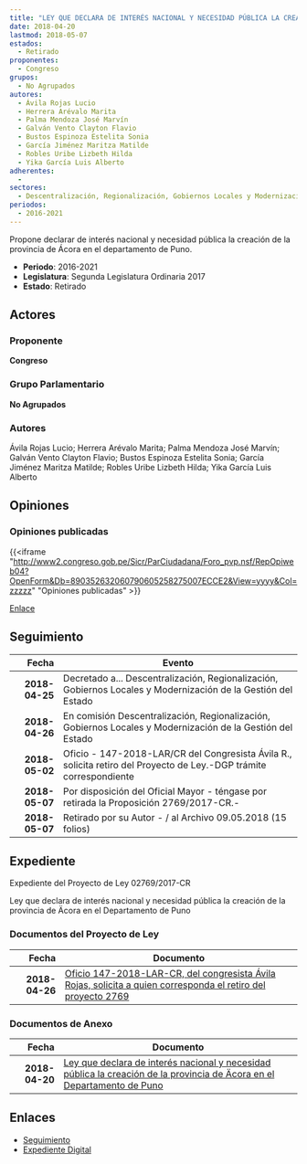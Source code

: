 ```yaml
---
title: "LEY QUE DECLARA DE INTERÉS NACIONAL Y NECESIDAD PÚBLICA LA CREACIÓN DE LA PROVINCIA DE ÁCORA EN EL DEPARTAMENTO DE PUNO"
date: 2018-04-20
lastmod: 2018-05-07
estados: 
  - Retirado
proponentes: 
  - Congreso
grupos: 
  - No Agrupados
autores: 
  - Ávila Rojas Lucio
  - Herrera Arévalo Marita
  - Palma Mendoza José Marvín
  - Galván Vento Clayton Flavio
  - Bustos Espinoza Estelita Sonia
  - García Jiménez Maritza Matilde
  - Robles Uribe Lizbeth Hilda
  - Yika García Luis Alberto
adherentes: 
  - 
sectores: 
  - Descentralización, Regionalización, Gobiernos Locales y Modernización de la Gestión del Estado
periodos: 
  - 2016-2021
---
```


Propone declarar de interés nacional y necesidad pública la creación de la provincia de Ácora en el departamento de Puno.

- **Periodo**: 2016-2021
- **Legislatura**: Segunda Legislatura Ordinaria 2017
- **Estado**: Retirado

## Actores

### Proponente

**Congreso**

### Grupo Parlamentario

**No Agrupados**

### Autores

Ávila Rojas Lucio; Herrera Arévalo Marita; Palma Mendoza José Marvín; Galván Vento Clayton Flavio; Bustos Espinoza Estelita Sonia; García Jiménez Maritza Matilde; Robles Uribe Lizbeth Hilda; Yika García Luis Alberto


## Opiniones

### Opiniones publicadas

{{<iframe "http://www2.congreso.gob.pe/Sicr/ParCiudadana/Foro_pvp.nsf/RepOpiweb04?OpenForm&Db=890352632060790605258275007ECCE2&View=yyyy&Col=zzzzz" "Opiniones publicadas" >}}

[Enlace](http://www2.congreso.gob.pe/Sicr/ParCiudadana/Foro_pvp.nsf/RepOpiweb04?OpenForm&Db=890352632060790605258275007ECCE2&View=yyyy&Col=zzzzz)

## Seguimiento

| Fecha | Evento |
|------:|--------|
| **2018-04-25** | Decretado a... Descentralización, Regionalización, Gobiernos Locales y Modernización de la Gestión del Estado|
| **2018-04-26** | En comisión Descentralización, Regionalización, Gobiernos Locales y Modernización de la Gestión del Estado|
| **2018-05-02** | Oficio - 147-2018-LAR/CR del Congresista Ávila R., solicita retiro del Proyecto de Ley.-DGP trámite correspondiente|
| **2018-05-07** | Por disposición del Oficial Mayor - téngase por retirada la Proposición 2769/2017-CR.-|
| **2018-05-07** | Retirado por su Autor - / al Archivo 09.05.2018 (15 folios)|


## Expediente

Expediente del Proyecto de Ley 02769/2017-CR

Ley que declara de interés nacional y necesidad pública la creación de la provincia de Äcora en el Departamento de Puno


### Documentos del Proyecto de Ley

| Fecha | Documento |
|------:|--------|
| **2018-04-26** | [Oficio 147-2018-LAR-CR, del congresista Ávila Rojas, solicita a quien corresponda el retiro del proyecto 2769](http://www.leyes.congreso.gob.pe/Documentos/2016_2021/Retiro_de_Proyecto/OFICIO-147-2018-LAR-CR..pdf) |

### Documentos de Anexo

| Fecha | Documento |
|------:|--------|
| **2018-04-20** | [Ley que declara de interés nacional y necesidad pública la creación de la provincia de Äcora en el Departamento de Puno](http://www.leyes.congreso.gob.pe/Documentos/2016_2021/Proyectos_de_Ley_y_de_Resoluciones_Legislativas/PL0276920180420.pdf) |

## Enlaces 

- [Seguimiento](http://www2.congreso.gob.pe/Sicr/TraDocEstProc/CLProLey2016.nsf/f7fff46988ca05b1052578e100829cc7/17ad35fc3b4e23c605258275007e391f?OpenDocument)
- [Expediente Digital](http://www2.congreso.gob.pe/Sicr/TraDocEstProc/CLProLey2016.nsf/f7fff46988ca05b1052578e100829cc7/17ad35fc3b4e23c605258275007e391f?OpenDocument&Click=05257FB7005EB655.eb71d0cf91d8294e05256cdf006b5706/$Body/0.1C6C)
